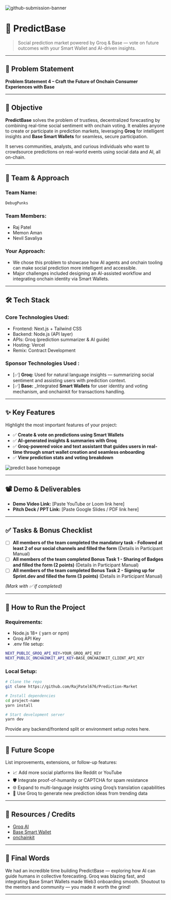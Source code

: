 ![github-submission-banner](https://github.com/user-attachments/assets/a1493b84-e4e2-456e-a791-ce35ee2bcf2f)

# 🚀 PredictBase

> Social prediction market powered by Groq & Base — vote on future outcomes with your Smart Wallet and AI-driven insights.

---

## 📌 Problem Statement

**Problem Statement 4 – Craft the Future of Onchain Consumer Experiences with Base**

---

## 🎯 Objective

**PredictBase** solves the problem of trustless, decentralized forecasting by combining real-time social sentiment with onchain voting. It enables anyone to create or participate in prediction markets, leveraging **Groq** for intelligent insights and **Base Smart Wallets** for seamless, secure participation.

It serves communities, analysts, and curious individuals who want to crowdsource predictions on real-world events using social data and AI, all on-chain.

---

## 🧠 Team & Approach

### Team Name:

`DebugPunks`

### Team Members:

- Raj Patel
- Memon Aman
- Nevil Savaliya

### Your Approach:

- We chose this problem to showcase how AI agents and onchain tooling can make social prediction more intelligent and accessible.
- Major challenges included designing an AI-assisted workflow and integrating onchain identity via Smart Wallets.

---

## 🛠️ Tech Stack

### Core Technologies Used:

- Frontend: Next.js + Tailwind CSS
- Backend: Node.js (API layer)
- APIs: Groq (prediction summarizer & AI guide)
- Hosting: Vercel
- Remix: Contract Development

### Sponsor Technologies Used :

- [✅] **Groq:** Used for natural language insights — summarizing social sentiment and assisting users with prediction context.
- [✅] **Base:** \_Integrated **Smart Wallets** for user identity and voting mechanism, and onchainkit for transactions handling.

---

## ✨ Key Features

Highlight the most important features of your project:

- ✅ **Create & vote on predictions using Smart Wallets**
- ✅ **AI-generated insights & summaries with Groq**
- ✅ **Groq-powered voice and text assistant that guides users in real-time through smart wallet creation and seamless onboarding**
- ✅ **View prediction stats and voting breakdown**

![predict base homepage](https://prediction-market-xi.vercel.app/assets/predictbase_home.png)

---

## 📽️ Demo & Deliverables

- **Demo Video Link:** [Paste YouTube or Loom link here]
- **Pitch Deck / PPT Link:** [Paste Google Slides / PDF link here]

---

## ✅ Tasks & Bonus Checklist

- [ ] **All members of the team completed the mandatory task - Followed at least 2 of our social channels and filled the form** (Details in Participant Manual)
- [ ] **All members of the team completed Bonus Task 1 - Sharing of Badges and filled the form (2 points)** (Details in Participant Manual)
- [ ] **All members of the team completed Bonus Task 2 - Signing up for Sprint.dev and filled the form (3 points)** (Details in Participant Manual)

_(Mark with ✅ if completed)_

---

## 🧪 How to Run the Project

### Requirements:

- Node.js 18+ ( yarn or npm)
- Groq API Key
- .env file setup:

```bash
NEXT_PUBLIC_GROQ_API_KEY=YOUR_GROQ_API_KEY
NEXT_PUBLIC_ONCHAINKIT_API_KEY=BASE_ONCHAINKIT_CLIENT_API_KEY

```

### Local Setup:

```bash
# Clone the repo
git clone https://github.com/RajPatel676/Prediction-Market

# Install dependencies
cd project-name
yarn install

# Start development server
yarn dev
```

Provide any backend/frontend split or environment setup notes here.

---

## 🧬 Future Scope

List improvements, extensions, or follow-up features:

- 📈 Add more social platforms like Reddit or YouTube
- 🛡️ Integrate proof-of-humanity or CAPTCHA for spam resistance
- 🌐 Expand to multi-language insights using Groq’s translation capabilities
- 🔮 Use Groq to generate new prediction ideas from trending data

---

## 📎 Resources / Credits

- [Groq AI](https://groq.com/)
- [Base Smart Wallet](https://wallet.coinbase.com/)
- [onchainkit](https://www.base.org/builders/onchainkit)

---

## 🏁 Final Words

We had an incredible time building PredictBase — exploring how AI can guide humans in collective forecasting. Groq was blazing fast, and integrating Base Smart Wallets made Web3 onboarding smooth. Shoutout to the mentors and community — you made it worth the grind!

---
